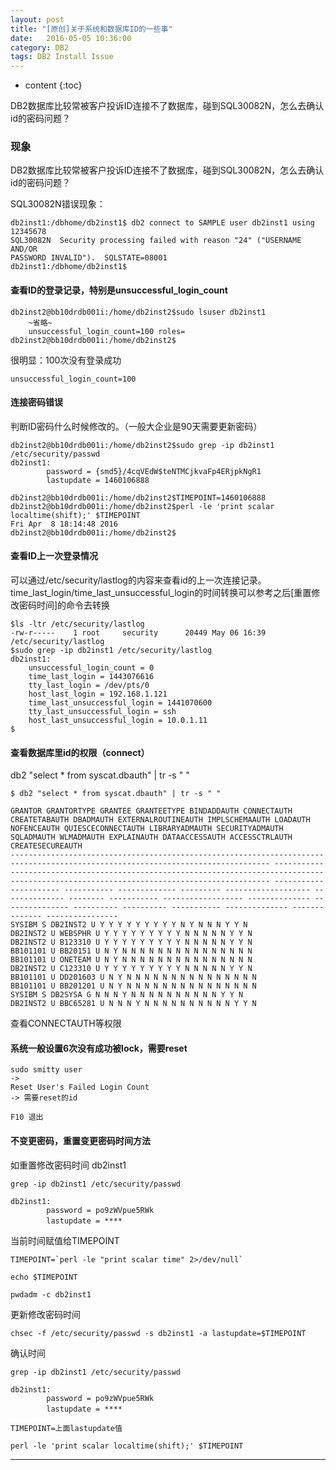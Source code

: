 ```yaml
---
layout: post
title: "[原创]关于系统和数据库ID的一些事"
date:   2016-05-05 10:36:00
category: DB2
tags: DB2 Install Issue
---
```


* content
{:toc}

DB2数据库比较常被客户投诉ID连接不了数据库，碰到SQL30082N，怎么去确认id的密码问题？





### 现象

DB2数据库比较常被客户投诉ID连接不了数据库，碰到SQL30082N，怎么去确认id的密码问题？

SQL30082N错误现象：

	db2inst1:/dbhome/db2inst1$ db2 connect to SAMPLE user db2inst1 using 12345678
	SQL30082N  Security processing failed with reason "24" ("USERNAME AND/OR 
	PASSWORD INVALID").  SQLSTATE=08001
	db2inst1:/dbhome/db2inst1$ 


#### 查看ID的登录记录，特别是unsuccessful_login_count

	db2inst2@bb10drdb001i:/home/db2inst2$sudo lsuser db2inst1
		~省略~
		unsuccessful_login_count=100 roles=
	db2inst2@bb10drdb001i:/home/db2inst2$

很明显：100次没有登录成功

	unsuccessful_login_count=100

#### 连接密码错误

判断ID密码什么时候修改的。（一般大企业是90天需要更新密码）

	db2inst2@bb10drdb001i:/home/db2inst2$sudo grep -ip db2inst1 /etc/security/passwd
	db2inst1:
			password = {smd5}/4cqVEdW$teNTMCjkvaFp4ERjpkNgR1
			lastupdate = 1460106888

	db2inst2@bb10drdb001i:/home/db2inst2$TIMEPOINT=1460106888
	db2inst2@bb10drdb001i:/home/db2inst2$perl -le 'print scalar localtime(shift);' $TIMEPOINT
	Fri Apr  8 18:14:48 2016
	db2inst2@bb10drdb001i:/home/db2inst2$

	
#### 查看ID上一次登录情况

可以通过/etc/security/lastlog的内容来查看id的上一次连接记录。time_last_login/time_last_unsuccessful_login的时间转换可以参考之后[重置修改密码时间]的命令去转换

	$ls -ltr /etc/security/lastlog
	-rw-r-----    1 root     security      20449 May 06 16:39 /etc/security/lastlog
	$sudo grep -ip db2inst1 /etc/security/lastlog
	db2inst1:
        unsuccessful_login_count = 0
        time_last_login = 1443076616
        tty_last_login = /dev/pts/0
        host_last_login = 192.168.1.121 
        time_last_unsuccessful_login = 1441070600
        tty_last_unsuccessful_login = ssh
        host_last_unsuccessful_login = 10.0.1.11 
	$

#### 查看数据库里id的权限（connect）

db2 "select * from syscat.dbauth" | tr -s " "

	$ db2 "select * from syscat.dbauth" | tr -s " "

	GRANTOR GRANTORTYPE GRANTEE GRANTEETYPE BINDADDAUTH CONNECTAUTH CREATETABAUTH DBADMAUTH EXTERNALROUTINEAUTH IMPLSCHEMAAUTH LOADAUTH NOFENCEAUTH QUIESCECONNECTAUTH LIBRARYADMAUTH SECURITYADMAUTH SQLADMAUTH WLMADMAUTH EXPLAINAUTH DATAACCESSAUTH ACCESSCTRLAUTH CREATESECUREAUTH
	-------------------------------------------------------------------------------------------------------------------------------- ----------- -------------------------------------------------------------------------------------------------------------------------------- ----------- ----------- ----------- ------------- --------- ------------------- -------------- -------- ----------- ------------------ -------------- --------------- ---------- ---------- ----------- -------------- -------------- ----------------
	SYSIBM S DB2INST2 U Y Y Y Y Y Y Y Y Y N Y N N N Y Y N 
	DB2INST2 U WEBSPHR U Y Y Y Y Y Y Y Y Y N N N N N Y Y N 
	DB2INST2 U B123310 U Y Y Y Y Y Y Y Y Y N N N N N Y Y N 
	BB101101 U BB20151 U N Y N N N N N N N N N N N N N N N 
	BB101101 U ONETEAM U N Y N N N N N N N N N N N N N N N 
	DB2INST2 U C123310 U Y Y Y Y Y Y Y Y Y N N N N N Y Y N 
	BB101101 U DD201603 U N Y N N N N N N N N N N N N N N N 
	BB101101 U BB201201 U N Y N N N N N N N N N N N N N N N 
	SYSIBM S DB2SYSA G N N N Y N N N N N N N N N N Y Y N 
	DB2INST2 U BBC65281 U N N N Y N N N N N N N N N N Y Y N 

查看CONNECTAUTH等权限	
	
#### 系统一般设置6次没有成功被lock，需要reset

	sudo smitty user
	->
	Reset User's Failed Login Count
	-> 需要reset的id

	F10 退出

#### 不变更密码，重置变更密码时间方法

如重置修改密码时间 db2inst1

	grep -ip db2inst1 /etc/security/passwd

	db2inst1:
			password = po9zWVpue5RWk
			lastupdate = ****　　     

当前时间赋值给TIMEPOINT

	TIMEPOINT=`perl -le "print scalar time" 2>/dev/null`

	echo $TIMEPOINT

	pwdadm -c db2inst1

更新修改密码时间

	chsec -f /etc/security/passwd -s db2inst1 -a lastupdate=$TIMEPOINT

确认时间

	grep -ip db2inst1 /etc/security/passwd

	db2inst1:
			password = po9zWVpue5RWk
			lastupdate = ****　　    

	TIMEPOINT=上面lastupdate值
			
	perl -le 'print scalar localtime(shift);' $TIMEPOINT



---
